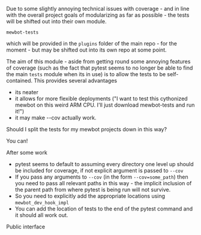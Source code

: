 
Due to some slightly annoying technical issues with coverage - and in line with the overall project goals of modularizing as far as possible - the tests will be shifted out into their own module.

```
mewbot-tests
```

which will be provided in the `plugins` folder of the main repo - for the moment - but may be shifted out into its own repo at some point.

The aim of this module - aside from getting round some annoying features of coverage (such as the fact that pytest seems to no longer be able to find the main `tests` module when its in use) is to allow the tests to be self-contained.
This provides several advantages
 - its neater
 - it allows for more flexible deployments ("I want to test this cythonized mewbot on this weird ARM CPU. I'll just download mewbot-tests and run it!")
 - it may make --cov actually work.

Should I split the tests for my mewbot projects down in this way?

You can!


After some work

 - pytest seems to default to assuming every directory one level up should be included for coverage, if not explicit argument is passed to `--cov`
 - If you pass any arguments to `--cov` (in the form `--cov=some_path`) then you need to pass all relevant paths in this way - the implicit inclusion of the parent path from where pytest is being run will not survive.
 - So you need to explicitly add the appropriate locations using `mewbot_dev_hook_impl`
 - You can add the location of tests to the end of the pytest command and it should all work out.

Public interface







